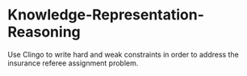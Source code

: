 # Knowledge-Representation-Reasoning

Use Clingo to write hard and weak constraints in order to address the insurance referee assignment problem.
